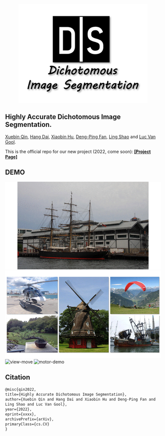 <p align="center">
  <img width="420" height="320" src="figures/dis-logo-official.png">
</p>

## Highly Accurate Dichotomous Image Segmentation. 
[Xuebin Qin](https://xuebinqin.github.io/), [Hang Dai](https://scholar.google.co.uk/citations?user=6yvjpQQAAAAJ&hl=en), [Xiaobin Hu](https://scholar.google.de/citations?user=3lMuodUAAAAJ&hl=en), [Deng-Ping Fan](https://dengpingfan.github.io/), [Ling Shao](https://scholar.google.com/citations?user=z84rLjoAAAAJ&hl=en) and [Luc Van Gool](https://scholar.google.com/citations?user=TwMib_QAAAAJ&hl=en).

This is the official repo for our new project (2022, come soon): 
[**[Project Page]**](https://xuebinqin.github.io/dis/index.html)
## DEMO
![ship-demo](figures/ship-demo.gif)
![bg-removal](figures/bg-removal.gif)
![view-move](figures/view-move.gif)
![motor-demo](figures/motor-demo.gif)

## Citation
```
@misc{qin2022,
title={Highly Accurate Dichotomous Image Segmentation},
author={Xuebin Qin and Hang Dai and Xiaobin Hu and Deng-Ping Fan and Ling Shao and Luc Van Gool},
year={2022},
eprint={xxxx},
archivePrefix={arXiv},
primaryClass={cs.CV}
}
